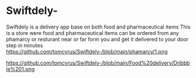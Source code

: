 # Swiftdely-
Swiftdely is a delivery app  base on both food and pharmaceutical items
This is a store were food and pharmaceutical  items can be ordered from any phamarcy or resturant near or far form you 
and get it delivered to your door step in minutes 
https://github.com/tomcyrus/Swiftdely-/blob/main/phamarcy/1.png



https://github.com/tomcyrus/Swiftdely-/blob/main/Food%20delivery/Dribbble%201.png
